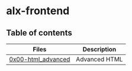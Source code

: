 # alx-frontend

## Table of contents
Files | Description
----- | -----------
[0x00-html_advanced](0x00-html_advanced) | Advanced HTML
